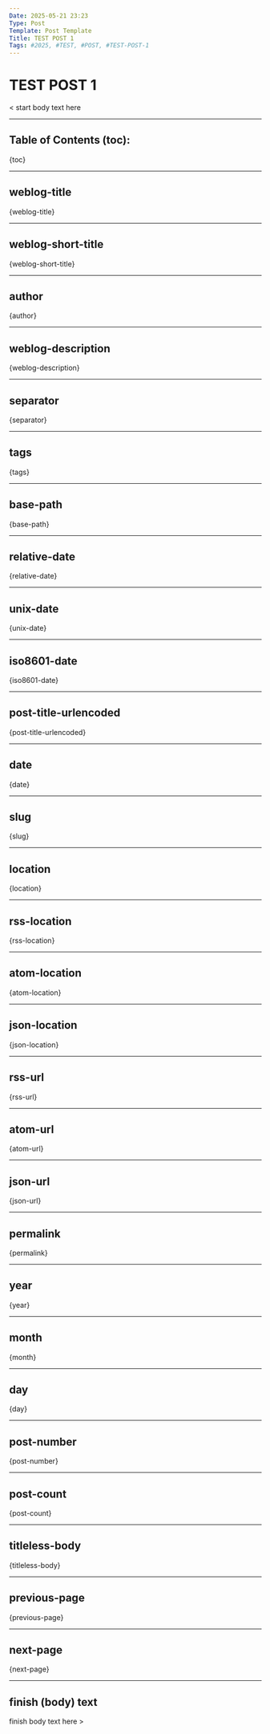 ```yaml
---
Date: 2025-05-21 23:23
Type: Post
Template: Post Template
Title: TEST POST 1
Tags: #2025, #TEST, #POST, #TEST-POST-1
---
```


# TEST POST 1

< start body text here

---

## Table of Contents (toc):

{toc}

---

## weblog-title

{weblog-title}

---

## weblog-short-title

{weblog-short-title}

---

## author

{author}

---

## weblog-description

{weblog-description}

---

## separator

{separator}

---

## tags

{tags}

---

## base-path

{base-path}

---

## relative-date

{relative-date}

---

## unix-date

{unix-date}

---

## iso8601-date 

{iso8601-date}

---

## post-title-urlencoded

{post-title-urlencoded}

---

## date

{date}

---

## slug

{slug}

----

## location

{location}

---

## rss-location

{rss-location}

---

## atom-location

{atom-location}

---

## json-location

{json-location}

---

## rss-url

{rss-url}

---

## atom-url

{atom-url}

---

## json-url

{json-url}

---

## permalink

{permalink}

---

## year

{year}

---

## month

{month}

---

## day

{day}

---

## post-number

{post-number}

---

## post-count

{post-count}

---

## titleless-body

{titleless-body}

---

## previous-page

{previous-page}

---

## next-page

{next-page}

---

## finish (body) text

finish body text here >

